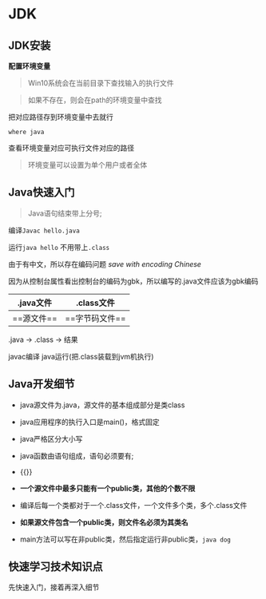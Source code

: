 # JDK

## JDK安装

**配置环境变量**

> Win10系统会在当前目录下查找输入的执行文件

> 如果不存在，则会在path的环境变量中查找

把对应路径存到环境变量中去就行

`where java`

查看环境变量对应可执行文件对应的路径

> 环境变量可以设置为单个用户或者全体

## Java快速入门

> Java语句结束带上分号;

编译`Javac hello.java`

运行`java hello`  不用带上`.class`

由于有中文，所以存在编码问题 *save with encoding Chinese*

因为从控制台属性看出控制台的编码为gbk，所以编写的.java文件应该为gbk编码

| .java文件  | .class文件     |
| ---------- | -------------- |
| ==源文件== | ==字节码文件== |

.java -> .class -> 结果

javac编译	  java运行(把.class装载到jvm机执行)



## Java开发细节

* java源文件为.java，源文件的基本组成部分是类class
* java应用程序的执行入口是main()，格式固定
* java严格区分大小写
* java函数由语句组成，语句必须要有;
* {{}}

* **一个源文件中最多只能有一个public类，其他的个数不限** 
* 编译后每一个类都对于一个.class文件，一个文件多个类，多个.class文件
* **如果源文件包含一个public类，则文件名必须为其类名**
* main方法可以写在非public类，然后指定运行非public类，`java dog`

## 快速学习技术知识点

先快速入门，接着再深入细节
